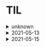# TIL

<details>
  <summary>unknown</summary>
  <div markdown="1">

  </div>
</details>

<details>
  <summary>2021-05-13</summary>
  <div markdown="1">

  - Switch from "react-router-dom" -> 한 번에 오직 하나의 Route만 Render하게 한다.

  ```javascript
  <Route path="/" exact component={Home} />
  <Route path="/tv" exact component={TV} />
  ```

  - exact -> 정확히 path가 일치할 때 Render하게 한다.

  </div>
</details>

<details>
  <summary>2021-05-15</summary>
  <div markdown="1">

  - [axios](https://www.npmjs.com/package/axios)
    - 해당 프로젝트에서는 API 작업을 하기 위해 install 했다.
    - > Promise based HTTP client for the browser and node.js
    - **기능**
      - 브라우저로부터 XHR을 만든다
      - node.js로부터 HTTP 요청을 만든다.
      - Promise API를 지원한다.
      - 요청과 응답을 가로챈다.
      - 요청과 응답 데이터를 변환한다.
      - 요청을 취소한다.
      - JSON 데이터 자동 변환
      - XSRF(Cross-site request forgery) 방어를 위한 클라이언트 사이드 지원

  - **컨테이너, 프레젠터 패턴**
    - 컨테이너는 data, state, logic을 가진다.
    - 프레젠터는 값을 보여주기만 한다. 그저 함수형 컴포넌트.


  </div>
</details>